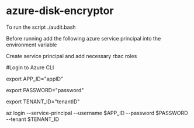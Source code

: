 # azure-disk-encryptor

To run the script ./audit.bash

Before running add the following azure service principal into the environment variable

Create service principal and add necessary rbac roles

#Login to Azure CLI

export APP_ID="appID"

export PASSWORD="password"

export TENANT_ID="tenantID"

az login --service-principal --username $APP_ID --password $PASSWORD --tenant $TENANT_ID
